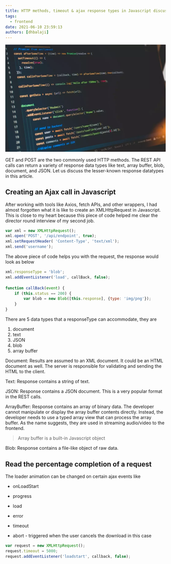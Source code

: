 ```yaml
---
title: HTTP methods, timeout & ajax response types in Javascript discussed
tags:
  - frontend
date: 2021-06-10 23:59:13
authors: [dhbalaji]
---
```


![Some alt text](./assets/async-service.webp)

GET and POST are the two commonly used HTTP methods. The REST API calls can return a variety of response data types like text, array buffer, blob, document, and JSON. Let us discuss the lesser-known response datatypes in this article.

<!-- truncate -->
 
## Creating an Ajax call in Javascript

After working with tools like Axios, fetch APIs, and other wrappers, I had almost forgotten what it is like to create an XMLHttpRequest in Javascript. This is close to my heart because this piece of code helped me clear the director round interview of my second job.

```javascript
var xml = new XMLHttpRequest();
xml.open('POST', '/api/endpoint', true);
xml.setRequestHeader( 'Content-Type', 'text/xml');
xml.send('username');
```

The above piece of code helps you with the request, the response would look as below

```javascript
xml.responseType = 'blob';
xml.addEventListener('load', callBack, false);

function callBack(event) {
    if (this.status == 200) {
        var blob = new Blob([this.response], {type: 'img/png'});
    }
}
```

There are 5 data types that a responseType can accommodate, they are 

1. document
2. text
3. JSON
4. blob
5. array buffer

Document: Results are assumed to an XML document. It could be an HTML document as well. The server is responsible for validating and sending the HTML to the client.

Text: Response contains a string of text.

JSON: Response contains a JSON document. This is a very popular format in the REST calls.

ArrayBuffer: Response contains an array of binary data. The developer cannot manipulate or display the array buffer contents directly. Instead, the developer needs to use a typed array view that can process the array buffer. As the name suggests, they are used in streaming audio/video to the frontend.

> Array buffer is a built-in Javascript object

Blob: Response contains a file-like object of raw data.

## Read the percentage completion of a request

The loader animation can be changed on certain ajax events like

- onLoadStart

- progress

- load

- error

- timeout

- abort - triggered when the user cancels the download in this case

```javascript
var request = new XMLHttpRequest();
request.timeout = 5000;
request.addEventListener('loadstart', callback, false);
```
